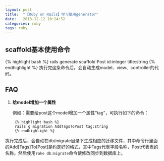 ```yaml
---
layout: post
title:  "【Ruby on Rails】学习使用generator"
date:   2013-12-12 18:24:52
categories: ruby
tags: ruby
---
```


## scaffold基本使用命令

{% highlight bash %}
	rails generate scaffold Post id:integer title:string
{% endhighlight %}
执行完这条命令后，会自动生成model、view、controller的代码。

## FAQ
1. **给model增加一个属性**
	
	例如：需要给post这个model增加一个属性“tag”，可执行如下的命令：

        {% highlight bash %}
		rails g migration AddTagsToPost tag:string
        {% endhighlight %}

执行完成后，会自动在db/migrate目录下生成相应的迁移文件，其中命令行里面的Add[Tags]To[Post]是约定好的格式，其中Tags代表字段名称，Post代表表的名称。然后使用`rake db:migrate`命令使修改同步到数据库上。

